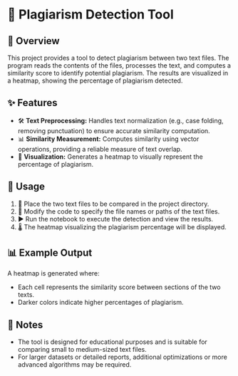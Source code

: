 # 📝 Plagiarism Detection Tool

## 📖 Overview
This project provides a tool to detect plagiarism between two text files. The program reads the contents of the files, processes the text, and computes a similarity score to identify potential plagiarism. The results are visualized in a heatmap, showing the percentage of plagiarism detected.

## ✨ Features
- 🛠️ **Text Preprocessing:** Handles text normalization (e.g., case folding, removing punctuation) to ensure accurate similarity computation.
- 📊 **Similarity Measurement:** Computes similarity using vector operations, providing a reliable measure of text overlap.
- 🎨 **Visualization:** Generates a heatmap to visually represent the percentage of plagiarism.

## 🚀 Usage
1. 📂 Place the two text files to be compared in the project directory.
2. 📝 Modify the code to specify the file names or paths of the text files.
3. ▶️ Run the notebook to execute the detection and view the results.
4. 🌡️ The heatmap visualizing the plagiarism percentage will be displayed.

## 📊 Example Output
A heatmap is generated where:
- Each cell represents the similarity score between sections of the two texts.
- Darker colors indicate higher percentages of plagiarism.

## 📝 Notes
- The tool is designed for educational purposes and is suitable for comparing small to medium-sized text files.
- For larger datasets or detailed reports, additional optimizations or more advanced algorithms may be required.
